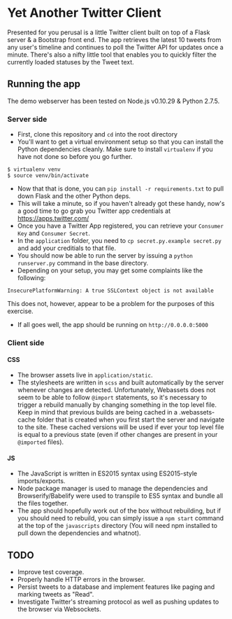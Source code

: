 # Yet Another Twitter Client

Presented for you perusal is a little Twitter client built on top of a Flask server & a Bootstrap front end. The app retrieves the latest 10 tweets from any user's timeline and continues to poll the Twitter API for updates once a minute. There's also a nifty little tool that enables you to quickly filter the currently loaded statuses by the Tweet text.

## Running the app

The demo webserver has been tested on Node.js v0.10.29 & Python 2.7.5.

### Server side
* First, clone this repository and `cd` into the root directory
* You'll want to get a virtual environment setup so that you can install the Python dependencies cleanly. Make sure to install `virtualenv` if you have not done so before you go further.
```
$ virtualenv venv
$ source venv/bin/activate
```
* Now that that is done, you can `pip install -r requirements.txt` to pull down Flask and the other Python deps.
* This will take a minute, so if you haven't already got these handy, now's a good time to go grab you Twitter app credentials at https://apps.twitter.com/
* Once you have a Twitter App registered, you can retrieve your `Consumer Key` and `Consumer Secret`.
* In the `application` folder, you need to `cp secret.py.example secret.py` and add your creditials to that file.
* You should now be able to run the server by issuing a `python runserver.py` command in the base directory.
* Depending on your setup, you may get some complaints like the following:
```
InsecurePlatformWarning: A true SSLContext object is not available
```
This does not, however, appear to be a problem for the purposes of this exercise.
* If all goes well, the app should be running on `http://0.0.0.0:5000`

### Client side
#### CSS
* The browser assets live in `application/static`.
* The stylesheets are written in `scss` and built automatically by the server whenever changes are detected. Unfortunately, Webassets does not seem to be able to follow `@import` statements, so it's necessary to trigger a rebuild manually by changing something in the top level file. Keep in mind that previous builds are being cached in a .webassets-cache folder that is created when you first start the server and navigate to the site. These cached versions will be used if ever your top level file is equal to a previous state (even if other changes are present in your `@imported` files).

#### JS
* The JavaScript is written in ES2015 syntax using ES2015-style imports/exports.
* Node package manager is used to manage the dependencies and Browserify/Babelify were used to transpile to ES5 syntax and bundle all the files together.
* The app should hopefully work out of the box without rebuilding, but if you should need to rebuild, you can simply issue a `npm start` command at the top of the `javascripts` directory (You will need npm installed to pull down the dependencies and whatnot).

## TODO
* Improve test coverage.
* Properly handle HTTP errors in the browser.
* Persist tweets to a database and implement features like paging and marking tweets as "Read".
* Investigate Twitter's streaming protocol as well as pushing updates to the browser via Websockets.

